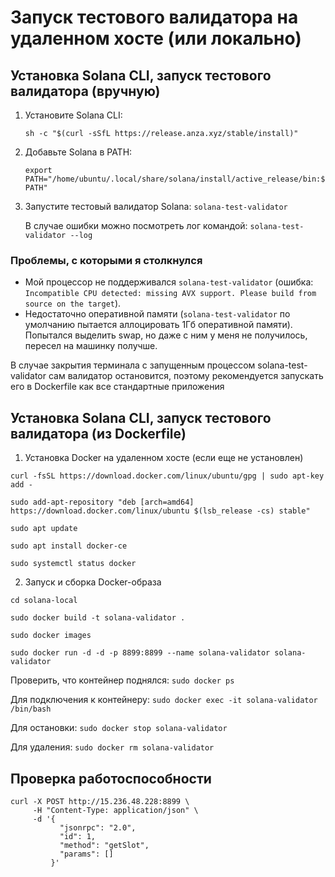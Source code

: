 # Запуск тестового валидатора на удаленном хосте (или локально)

## Установка Solana CLI, запуск тестового валидатора (вручную)

1. Установите Solana CLI:

   ```sh -c "$(curl -sSfL https://release.anza.xyz/stable/install)"```
   
2. Добавьте Solana в PATH:

   ```export PATH="/home/ubuntu/.local/share/solana/install/active_release/bin:$PATH"```
   
3. Запустите тестовый валидатор Solana:
   ```solana-test-validator```
   
   В случае ошибки можно посмотреть лог командой:
   ```solana-test-validator --log```
   
### Проблемы, с которыми я столкнулся

- Мой процессор не поддерживался `solana-test-validator` (ошибка: `Incompatible CPU detected: missing AVX support. Please build from source on the target`).
- Недостаточно оперативной памяти (`solana-test-validator` по умолчанию пытается аллоцировать 1Гб оперативной памяти). Попытался выделить swap, но даже с ним у меня не получилось, пересел на машинку получше.

В случае закрытия терминала с запущенным процессом solana-test-validator сам валидатор остановится, поэтому рекомендуется запускать его в Dockerfile как все стандартные приложения

## Установка Solana CLI, запуск тестового валидатора (из Dockerfile)

1. Установка Docker на удаленном хосте (если еще не установлен)

  ```curl -fsSL https://download.docker.com/linux/ubuntu/gpg | sudo apt-key add -```

  ```sudo add-apt-repository "deb [arch=amd64] https://download.docker.com/linux/ubuntu $(lsb_release -cs) stable"```

  ```sudo apt update```

  ```sudo apt install docker-ce```

  ```sudo systemctl status docker```

2. Запуск и сборка Docker-образа

  ```cd solana-local```

  ```sudo docker build -t solana-validator .```

  ```sudo docker images```

  ```sudo docker run -d -d -p 8899:8899 --name solana-validator solana-validator```

  Проверить, что контейнер поднялся: ```sudo docker ps```

  Для подключения к контейнеру: ```sudo docker exec -it solana-validator /bin/bash```

  Для остановки: ```sudo docker stop solana-validator```

  Для удаления: ```sudo docker rm solana-validator```

## Проверка работоспособности

```
curl -X POST http://15.236.48.228:8899 \
     -H "Content-Type: application/json" \
     -d '{
           "jsonrpc": "2.0",
           "id": 1,
           "method": "getSlot",
           "params": []
         }'
```